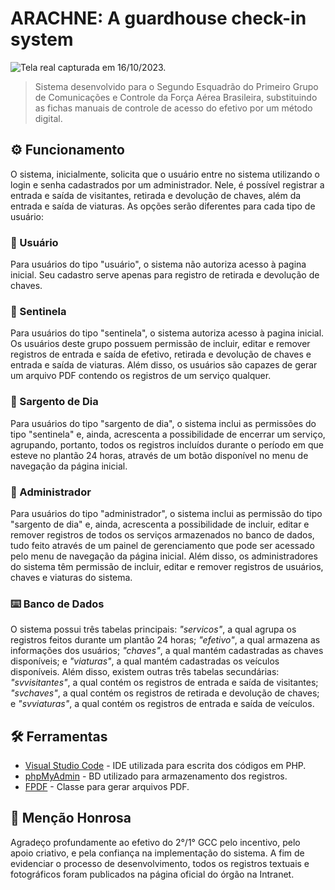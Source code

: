 # ARACHNE: A guardhouse check-in system

![Tela real capturada em 16/10/2023.](https://i.imgur.com/HJOf553.png)

> Sistema desenvolvido para o Segundo Esquadrão do Primeiro Grupo de Comunicações e Controle da Força Aérea Brasileira, substituindo as fichas manuais de controle de acesso do efetivo por um método digital.

## ⚙️ Funcionamento

O sistema, inicialmente, solicita que o usuário entre no sistema utilizando o login e senha cadastrados por um administrador. Nele, é possível registrar a entrada e saída de visitantes, retirada e devolução de chaves, além da entrada e saída de viaturas. As opções serão diferentes para cada tipo de usuário:

### 🔩 Usuário

Para usuários do tipo "usuário", o sistema não autoriza acesso à pagina inicial. Seu cadastro serve apenas para registro de retirada e devolução de chaves.

### 🔩 Sentinela

Para usuários do tipo "sentinela", o sistema autoriza acesso à pagina inicial. Os usuários deste grupo possuem permissão de incluir, editar e remover registros de entrada e saída de efetivo, retirada e devolução de chaves e entrada e saída de viaturas. Além disso, os usuários são capazes de gerar um arquivo PDF contendo os registros de um serviço qualquer.

### 🔩 Sargento de Dia

Para usuários do tipo "sargento de dia", o sistema inclui as permissões do tipo "sentinela" e, ainda, acrescenta a possibilidade de encerrar um serviço, agrupando, portanto, todos os registros incluídos durante o período em que esteve no plantão 24 horas, através de um botão disponível no menu de navegação da página inicial.

### 🔩 Administrador

Para usuários do tipo "administrador", o sistema inclui as permissão do tipo "sargento de dia" e, ainda, acrescenta a possibilidade de incluir, editar e remover registros de todos os serviços armazenados no banco de dados, tudo feito através de um painel de gerenciamento que pode ser acessado pelo menu de navegação da página inicial. Além disso, os administradores do sistema têm permissão de incluir, editar e remover registros de usuários, chaves e viaturas do sistema.

### ⌨️ Banco de Dados

O sistema possui três tabelas principais: _"servicos"_, a qual agrupa os registros feitos durante um plantão 24 horas; _"efetivo"_, a qual armazena as informações dos usuários; _"chaves"_, a qual mantém cadastradas as chaves disponíveis; e _"viaturas"_, a qual mantém cadastradas os veículos disponíveis.
Além disso, existem outras três tabelas secundárias: _"svvisitantes"_, a qual contém os registros de entrada e saída de visitantes; _"svchaves"_, a qual contém os registros de retirada e devolução de chaves; e _"svviaturas"_, a qual contém os registros de entrada e saída de veículos.

## 🛠️ Ferramentas

* [Visual Studio Code](https://code.visualstudio.com/) - IDE utilizada para escrita dos códigos em PHP.
* [phpMyAdmin](https://www.phpmyadmin.net/) - BD utilizado para armazenamento dos registros.
* [FPDF](http://www.fpdf.org/) - Classe para gerar arquivos PDF.

## 🎁 Menção Honrosa

Agradeço profundamente ao efetivo do 2°/1° GCC pelo incentivo, pelo apoio criativo, e pela confiança na implementação do sistema. A fim de evidenciar o processo de desenvolvimento, todos os registros textuais e fotográficos foram publicados na página oficial do órgão na Intranet.
